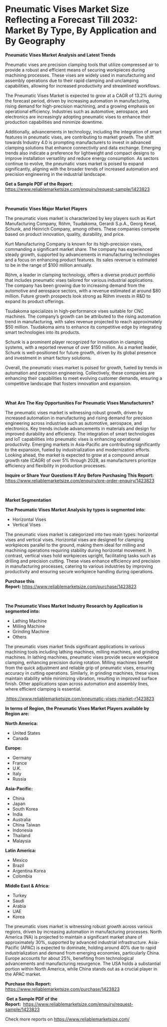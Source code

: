<p><h1>Pneumatic Vises Market Size Reflecting a Forecast Till 2032: Market By Type, By Application and By Geography</h1></p><p><strong>Pneumatic Vises Market Analysis and Latest Trends</strong></p>
<p><p>Pneumatic vises are precision clamping tools that utilize compressed air to provide a robust and efficient means of securing workpieces during machining processes. These vises are widely used in manufacturing and assembly operations due to their rapid clamping and unclamping capabilities, allowing for increased productivity and streamlined workflows.</p><p>The Pneumatic Vises Market is expected to grow at a CAGR of 13.2% during the forecast period, driven by increasing automation in manufacturing, rising demand for high-precision machining, and a growing emphasis on operational efficiency. Industries such as automotive, aerospace, and electronics are increasingly adopting pneumatic vises to enhance their production capabilities and minimize downtime.</p><p>Additionally, advancements in technology, including the integration of smart features in pneumatic vises, are contributing to market growth. The shift towards Industry 4.0 is prompting manufacturers to invest in advanced clamping solutions that enhance connectivity and data exchange. Emerging trends also indicate a preference for lightweight and compact designs to improve installation versatility and reduce energy consumption. As sectors continue to evolve, the pneumatic vises market is poised to expand significantly, aligning with the broader trends of increased automation and precision engineering in the industrial landscape.</p></p>
<p><strong>Get a Sample PDF of the Report:&nbsp;</strong> <a href="https://www.reliablemarketsize.com/enquiry/request-sample/1423823?utm_campaign=2944&utm_medium=2&utm_source=Github&utm_content=ia&utm_term=11042025&utm_id=pneumatic-vises">https://www.reliablemarketsize.com/enquiry/request-sample/1423823</a></p>
<p>&nbsp;</p>
<p><strong>Pneumatic Vises Major Market Players</strong></p>
<p><p>The pneumatic vises market is characterized by key players such as Kurt Manufacturing Company, Röhm, Tsudakoma, Gerardi S.p.A., Georg Kesel, Schunk, and Heinrich Company, among others. These companies compete based on product innovation, quality, durability, and price.</p><p>Kurt Manufacturing Company is known for its high-precision vises, commanding a significant market share. The company has experienced steady growth, supported by advancements in manufacturing technologies and a focus on enhancing product features. Its sales revenue is estimated to be in the range of $100 million annually.</p><p>Röhm, a leader in clamping technology, offers a diverse product portfolio that includes pneumatic vises tailored for various industrial applications. The company has been growing due to increasing demand from the automotive and aerospace sectors, with a revenue estimated at around $80 million. Future growth prospects look strong as Röhm invests in R&D to expand its product offerings.</p><p>Tsudakoma specializes in high-performance vises suitable for CNC machines. The company’s growth can be attributed to the rising automation trend in manufacturing, with sales revenue projected to reach approximately $50 million. Tsudakoma aims to enhance its competitive edge by integrating smart technologies into its products.</p><p>Schunk is a prominent player recognized for innovation in clamping systems, with a reported revenue of over $150 million. As a market leader, Schunk is well-positioned for future growth, driven by its global presence and investment in smart factory solutions.</p><p>Overall, the pneumatic vises market is poised for growth, fueled by trends in automation and precision engineering. Collectively, these companies are enhancing their capabilities to meet evolving customer demands, ensuring a competitive landscape that fosters innovation and expansion.</p></p>
<p>&nbsp;</p>
<p><strong>What Are The Key Opportunities For Pneumatic Vises Manufacturers?</strong></p>
<p><p>The pneumatic vises market is witnessing robust growth, driven by increased automation in manufacturing and rising demand for precision engineering across industries such as automotive, aerospace, and electronics. Key trends include advancements in materials and design for improved durability and efficiency. The integration of smart technologies and IoT capabilities into pneumatic vises is enhancing operational productivity. Emerging markets in Asia-Pacific are contributing significantly to the expansion, fueled by industrialization and modernization efforts. Looking ahead, the market is expected to grow at a compound annual growth rate (CAGR) of over 5% through 2028, as manufacturers prioritize efficiency and flexibility in production processes.</p></p>
<p><strong>Inquire or Share Your Questions If Any Before Purchasing This Report:</strong> <a href="https://www.reliablemarketsize.com/enquiry/pre-order-enquiry/1423823?utm_campaign=2944&utm_medium=2&utm_source=Github&utm_content=ia&utm_term=11042025&utm_id=pneumatic-vises">https://www.reliablemarketsize.com/enquiry/pre-order-enquiry/1423823</a></p>
<p>&nbsp;</p>
<p><strong>Market Segmentation</strong></p>
<p><strong>The Pneumatic Vises Market Analysis by types is segmented into:</strong></p>
<p><ul><li>Horizontal Vises</li><li>Vertical Vises</li></ul></p>
<p><p>The pneumatic vises market is categorized into two main types: horizontal vises and vertical vises. Horizontal vises are designed for clamping workpieces parallel to the ground, making them ideal for milling and machining operations requiring stability during horizontal movement. In contrast, vertical vises hold workpieces upright, facilitating tasks such as drilling and precision cutting. These vises enhance efficiency and precision in manufacturing processes, catering to various industries by improving productivity and ensuring secure workpiece handling during operations.</p></p>
<p><strong>Purchase this Report:&nbsp;</strong><a href="https://www.reliablemarketsize.com/purchase/1423823?utm_campaign=2944&utm_medium=2&utm_source=Github&utm_content=ia&utm_term=11042025&utm_id=pneumatic-vises">https://www.reliablemarketsize.com/purchase/1423823</a></p>
<p>&nbsp;</p>
<p><strong>The Pneumatic Vises Market Industry Research by Application is segmented into:</strong></p>
<p><ul><li>Lathing Machine</li><li>Milling Machine</li><li>Grinding Machine</li><li>Others</li></ul></p>
<p><p>The pneumatic vises market finds significant applications in various machining tools including lathing machines, milling machines, and grinding machines. In lathing machines, pneumatic vises provide secure workpiece clamping, enhancing precision during rotation. Milling machines benefit from the quick adjustment and reliable grip of pneumatic vises, ensuring accuracy in cutting operations. Similarly, in grinding machines, these vises maintain stability while minimizing vibration, resulting in improved surface finish. Other applications span across automation and assembly lines, where efficient clamping is essential.</p></p>
<p><a href="https://www.reliablemarketsize.com/pneumatic-vises-market-r1423823?utm_campaign=2944&utm_medium=2&utm_source=Github&utm_content=ia&utm_term=11042025&utm_id=pneumatic-vises">&nbsp;https://www.reliablemarketsize.com/pneumatic-vises-market-r1423823</a></p>
<p><strong>In terms of Region, the Pneumatic Vises Market Players available by Region are:</strong></p>
<p>
    <p> <strong> North America: </strong>
        <ul>
            <li>United States</li>
            <li>Canada</li>
        </ul>
        </p> 
    <p> <strong> Europe: </strong>
        <ul>
            <li>Germany</li>
            <li>France</li>
            <li>U.K.</li>
            <li>Italy</li>
            <li>Russia</li>
        </ul>
        </p> 
    <p> <strong> Asia-Pacific: </strong>
        <ul>
            <li>China</li>
            <li>Japan</li>
            <li>South Korea</li>
            <li>India</li>
            <li>Australia</li>
            <li>China Taiwan</li>
            <li>Indonesia</li>
            <li>Thailand</li>
            <li>Malaysia</li>
        </ul>
        </p> 
    <p> <strong> Latin America: </strong>
        <ul>
            <li>Mexico</li>
            <li>Brazil</li>
            <li>Argentina Korea</li>
            <li>Colombia</li>
        </ul>
        </p> 
    <p> <strong> Middle East & Africa: </strong>
        <ul>
            <li>Turkey</li>
            <li>Saudi</li>
            <li>Arabia</li>
            <li>UAE</li>
            <li>Korea</li>
        </ul>
    </p>
    </p>
<p><p>The pneumatic vises market is witnessing robust growth across various regions, driven by increasing automation in manufacturing processes. North America (NA) is projected to maintain a significant market share of approximately 30%, supported by advanced industrial infrastructure. Asia-Pacific (APAC) is expected to dominate, holding around 40% due to rapid industrialization and demand from emerging economies, particularly China. Europe accounts for about 25%, benefiting from technological advancements and manufacturing resurgence. The USA holds a substantial portion within North America, while China stands out as a crucial player in the APAC market.</p></p>
<p><strong>Purchase this Report: </strong><a href="https://www.reliablemarketsize.com/purchase/1423823?utm_campaign=2944&utm_medium=2&utm_source=Github&utm_content=ia&utm_term=11042025&utm_id=pneumatic-vises">https://www.reliablemarketsize.com/purchase/1423823</a></p>
<p>&nbsp;<strong>Get a Sample PDF of the Report:&nbsp;&nbsp;</strong><a href="https://www.reliablemarketsize.com/enquiry/request-sample/1423823?utm_campaign=2944&utm_medium=2&utm_source=Github&utm_content=ia&utm_term=11042025&utm_id=pneumatic-vises">https://www.reliablemarketsize.com/enquiry/request-sample/1423823</a></p>
<p><strong></strong></p>
<p>Check more reports on <a href="https://www.reliablemarketsize.com/?utm_campaign=2944&utm_medium=2&utm_source=Github&utm_content=ia&utm_term=11042025&utm_id=pneumatic-vises">https://www.reliablemarketsize.com/</a></p>